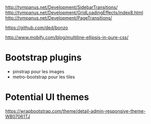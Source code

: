 

http://tympanus.net/Development/SidebarTransitions/
http://tympanus.net/Development/GridLoadingEffects/index8.html
http://tympanus.net/Development/PageTransitions/


https://github.com/ded/bonzo


http://www.mobify.com/blog/multiline-ellipsis-in-pure-css/


# Bootstrap plugins

- pinstrap pour les images
- metro-bootstrap pour les tiles


# Potential UI themes

https://wrapbootstrap.com/theme/detail-admin-responsive-theme-WB07061TJ
